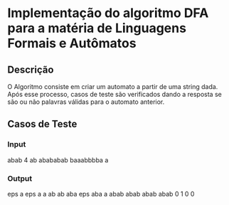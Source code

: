 # Implementação do algoritmo DFA para a matéria de Linguagens Formais e Autômatos

## Descrição

O Algoritmo consiste em criar um automato a partir de uma string dada. Após esse processo, casos de teste são verificados dando a resposta se são ou não palavras válidas para o automato anterior.

## Casos de Teste

### Input

abab
4
ab
abababab
baaabbbba
a

### Output

eps a eps
a a ab
ab aba eps
aba a abab
abab abab abab
0
1
0
0
